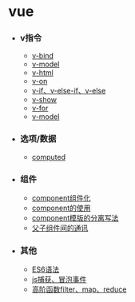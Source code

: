 # vue
- ### v指令
  - [v-bind](v/v-bind.md)
  - [v-model](v/v-model.md)
  - [v-html](v/v-html.md)
  - [v-on](v/v-on.md)
  - [v-if、v-else-if、v-else](v/v-if.md)
  - [v-show](v/v-show.md)
  - [v-for](v/v-for.md)
  - [v-model](v/v-model.md)

- ### 选项/数据
  - [computed](v/computed.md)
- ### 组件
  - [component组件化](v/component组件化.md)
  - [component的使用](v/component的使用.md)
  - [component模版的分离写法](v/component分离写法.md)
  - [父子组件间的通讯](v/父子组件的通信.md)

- ### 其他
  - [ES6语法](v/ES6.md)
  - [js捕获、冒泡事件](v/jsBubble.md)
  - [高阶函数filter、map、reduce](v/高阶函数.md)